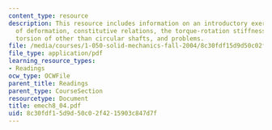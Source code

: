 ```yaml
---
content_type: resource
description: This resource includes information on an introductory exercise, compatibility
  of deformation, constitutive relations, the torque-rotation stiffness equation,
  torsion of other than circular shafts, and problems.
file: /media/courses/1-050-solid-mechanics-fall-2004/8c30fdf15d9d50c02f4215903c847d7f_emech8_04.pdf
file_type: application/pdf
learning_resource_types:
- Readings
ocw_type: OCWFile
parent_title: Readings
parent_type: CourseSection
resourcetype: Document
title: emech8_04.pdf
uid: 8c30fdf1-5d9d-50c0-2f42-15903c847d7f
---
```

